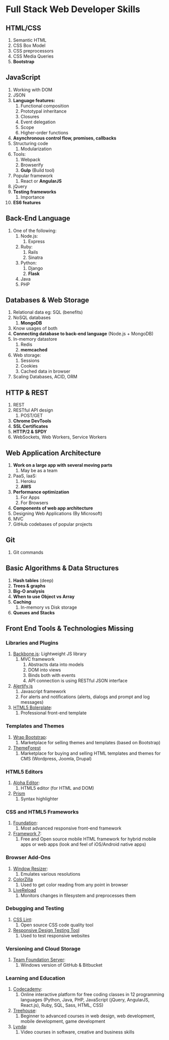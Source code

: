 # Full Stack Web Developer Skills #
## HTML/CSS ##
1. Semantic HTML
2. CSS Box Model
3. CSS preprocessors
4. CSS Media Queries
5. **Bootstrap**

## JavaScript ##
1. Working with DOM
2. JSON
3. **Language features:**
	1. Functional composition
	2. Prototypal inheritance
	3. Closures
	4. Event delegation
	5. Scope
	6. Higher-order functions
4. **Asynchronous control flow, promises, callbacks**
5. Structuring code
	1. Modularization
6. Tools:
	1. Webpack
	2. Browserify
	3. **Gulp** (Build tool)
7. Popular framework
	1. React or **AngularJS**
8. jQuery
9. **Testing frameworks**
	1. Importance
10. **ES6 features**

## Back-End Language ##
1. One of the following:
	1. Node.js:
		1. Express
	2. Ruby:
		1. Rails
		2. Sinatra
	3. Python:
		1. Django
		2. **Flask**
	4. Java
	5. PHP

## Databases & Web Storage ##
1. Relational data eg: SQL (benefits)
2. NoSQL databases
	1. **MongoDB**
3. Know usages of both
4. **Connecting database to back-end language** (Node.js + MongoDB)
5. In-memory datastore
	1. Redis
	2. **memcached**
6. Web storage:
	1. Sessions
	2. Cookies
	3. Cached data in browser
7. Scaling Databases, ACID, ORM

## HTTP & REST
1. REST
2. RESTful API design
	1. POST/GET
3. **Chrome DevTools**
4. **SSL Certificates**
5. **HTTP/2 & SPDY**
6. WebSockets, Web Workers, Service Workers

## Web Application Architecture ##
1. **Work on a large app with several moving parts**
	1. May be as a team
2. PaaS, IaaS:
	1. Heroku
	2. **AWS**
3. **Performance optimization**
	1. For Apps
	2. For Browsers
4. **Components of web app architecture**
5. Designing Web Applications (By Microsoft)
6. MVC
7. GitHub codebases of popular projects

## Git ##
1. Git commands

## Basic Algorithms & Data Structures ##
1. **Hash tables** (deep)
2. **Trees & graphs**
3. **Big-O analysis**
4. **When to use Object vs Array**
5. **Caching**
	1. In-memory vs Disk storage
6. **Queues and Stacks**

## Front End Tools & Technologies Missing ##

### Libraries and Plugins ###
1. [Backbone.js](http://backbonejs.org/): Lightweight JS library
	1. MVC framework
		1. Abstracts data into models
		2. DOM into views
		3. Binds both with events
		4. API connection is using RESTful JSON interface
2. [Alertify.js](http://alertifyjs.com/)
	1. Javascript framework
	2. For alerts and notifications (alerts, dialogs and prompt and log messages)
3. [HTML5 Bolerplate](https://html5boilerplate.com/):
	1. Professional front-end template

### Templates and Themes ###
1. [Wrap Bootstrap](https://wrapbootstrap.com/):
	1. Marketplace for selling themes and templates (based on Bootstrap)
2. [ThemeForest](https://themeforest.net/?ref=FredSarmento)
	1. Marketplace for buying and selling HTML templates and themes for CMS (Wordpress, Joomla, Drupal)

### HTML5 Editors ###
1. [Aloha Editor](http://www.alohaeditor.org/):
	1. HTML5 editor (for HTML and DOM)
2. [Prism](http://prismjs.com/download.html)
	1. Syntax highlighter

### CSS and HTML5 Frameworks ###
1. [Foundation](http://foundation.zurb.com/):
	1. Most advanced responsive front-end framework
2. [Framework 7](http://framework7.io/#.Vd7TmPmqqko):
	1. Free and Open source mobile HTML framework for hybrid mobile apps or web apps (look and feel of iOS/Android native apps)

### Browser Add-Ons ###
1. [Window Resizer](https://chrome.google.com/webstore/detail/window-resizer/kkelicaakdanhinjdeammmilcgefonfh):
	1. Emulates various resolutions
2. [ColorZilla](http://www.colorzilla.com/firefox/)
	1. Used to get color reading from any point in browser
3. [LiveReload](http://livereload.com/)
	1. Monitors changes in filesystem and preprocesses them

### Debugging and Testing ###
1. [CSS Lint](http://csslint.net/):
	1. Open source CSS code quality tool
2. [Responsive Design Testing Tool](http://mattkersley.com/responsive/)
	1. Used to test responsive websites

### Versioning and Cloud Storage ###
1. [Team Foundation Server](https://www.visualstudio.com/tfs/):
	1. Windows version of GitHub & Bitbucket

### Learning and Education ###
1. [Codecademy](https://www.codecademy.com/):
	1. Online interactive platform for free coding classes in 12 programming languages (Python, Java, PHP, JavaScript (jQuery, AngularJS, React.js), Ruby, SQL, Sass, HTML, CSS)
2. [Treehouse](https://teamtreehouse.com/):
	1. Beginner to advanced courses in web design, web development, mobile development, game development
3. [Lynda](https://www.lynda.com/):
	1. Video courses in software, creative and business skills